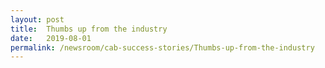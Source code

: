 ```yaml
---
layout: post
title:  Thumbs up from the industry
date:   2019-08-01
permalink: /newsroom/cab-success-stories/Thumbs-up-from-the-industry
---
```



